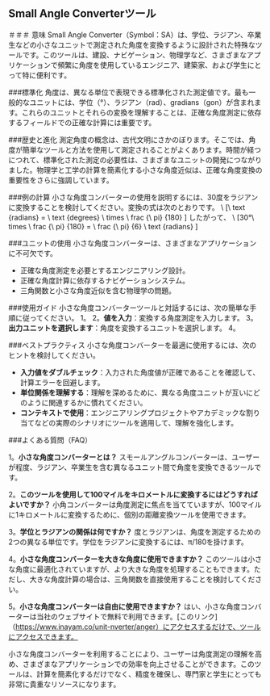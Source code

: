 ## Small Angle Converterツール

＃＃＃ 意味
Small Angle Converter（Symbol：SA）は、学位、ラジアン、卒業生などの小さなユニットで測定された角度を変換するように設計された特殊なツールです。このツールは、建設、ナビゲーション、物理学など、さまざまなアプリケーションで頻繁に角度を使用しているエンジニア、建築家、および学生にとって特に便利です。

###標準化
角度は、異なる単位で表現できる標準化された測定値です。最も一般的なユニットには、学位（°）、ラジアン（rad）、gradians（gon）が含まれます。これらのユニットとそれらの変換を理解することは、正確な角度測定に依存するフィールドでの正確な計算には重要です。

###歴史と進化
測定角度の概念は、古代文明にさかのぼります。そこでは、角度が簡単なツールと方法を使用して測定されることがよくあります。時間が経つにつれて、標準化された測定の必要性は、さまざまなユニットの開発につながりました。物理学と工学の計算を簡素化する小さな角度近似は、正確な角度変換の重要性をさらに強調しています。

###例の計算
小さな角度コンバーターの使用を説明するには、30度をラジアンに変換することを検討してください。変換の式は次のとおりです。
\ [\ text {radians} = \ text {degrees} \ times \ frac {\ pi} {180} \]
したがって、
\ [30°\ times \ frac {\ pi} {180} = \ frac {\ pi} {6} \ text {radians} \]

###ユニットの使用
小さな角度コンバーターは、さまざまなアプリケーションに不可欠です。
- 正確な角度測定を必要とするエンジニアリング設計。
- 正確な角度計算に依存するナビゲーションシステム。
- 三角関数と小さな角度近似を含む物理学の問題。

###使用ガイド
小さな角度コンバーターツールと対話するには、次の簡単な手順に従ってください。
1。
2。**値を入力**：変換する角度測定を入力します。
3。**出力ユニットを選択します**：角度を変換するユニットを選択します。
4。

###ベストプラクティス
小さな角度コンバーターを最適に使用するには、次のヒントを検討してください。
-  **入力値をダブルチェック**：入力された角度値が正確であることを確認して、計算エラーを回避します。
-  **単位関係を理解する**：理解を深めるために、異なる角度ユニットが互いにどのように関連するかに慣れてください。
-  **コンテキストで使用**：エンジニアリングプロジェクトやアカデミックな割り当てなどの実際のシナリオにツールを適用して、理解を強化します。

###よくある質問（FAQ）

1。**小さな角度コンバーターとは？**
スモールアングルコンバーターは、ユーザーが程度、ラジアン、卒業生を含む異なるユニット間で角度を変換できるツールです。

2。**このツールを使用して100マイルをキロメートルに変換するにはどうすればよいですか？**
小角コンバーターは角度測定に焦点を当てていますが、100マイルに1キロメートルに変換するために、個別の距離変換ツールを使用できます。

3。**学位とラジアンの関係は何ですか？**
度とラジアンは、角度を測定するための2つの異なる単位です。学位をラジアンに変換するには、π/180を掛けます。

4。**小さな角度コンバーターを大きな角度に使用できますか？**
このツールは小さな角度に最適化されていますが、より大きな角度を処理することもできます。ただし、大きな角度計算の場合は、三角関数を直接使用することを検討してください。

5。**小さな角度コンバーターは自由に使用できますか？**
はい、小さな角度コンバーターは当社のウェブサイトで無料で利用できます。[このリンク]（https://www.inayam.co/unit-nverter/anger）にアクセスするだけで、ツールにアクセスできます。

小さな角度コンバーターを利用することにより、ユーザーは角度測定の理解を高め、さまざまなアプリケーションでの効率を向上させることができます。このツールは、計算を簡素化するだけでなく、精度を確保し、専門家と学生にとっても非常に貴重なリソースになります。